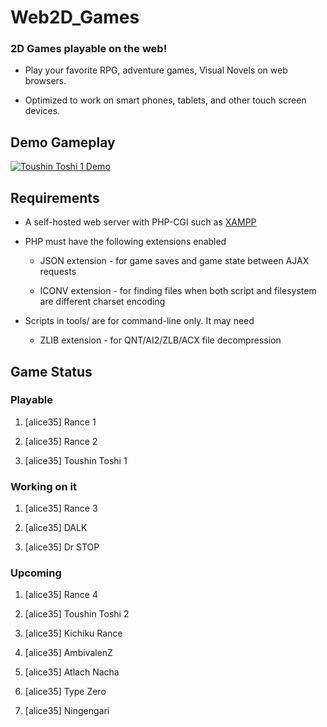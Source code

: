 # Web2D_Games
### 2D Games playable on the web!
* Play your favorite RPG, adventure games, Visual Novels on web browsers.

* Optimized to work on smart phones, tablets, and other touch screen devices.

## Demo Gameplay
[![Toushin Toshi 1 Demo](http://img.youtube.com/vi/Jumikw3BS7o/0.jpg)](http://www.youtube.com/watch?v=Jumikw3BS7o)

## Requirements
* A self-hosted web server with PHP-CGI
  such as [XAMPP](https://sourceforge.net/projects/xampp/files/)

* PHP must have the following extensions enabled

  * JSON extension - for game saves and game state between AJAX requests

  * ICONV extension - for finding files when both script and filesystem are different charset encoding

* Scripts in tools/ are for command-line only. It may need

  * ZLIB extension - for QNT/AI2/ZLB/ACX file decompression

## Game Status
### Playable
1. [alice35] Rance 1

1. [alice35] Rance 2

1. [alice35] Toushin Toshi 1

### Working on it
1. [alice35] Rance 3

1. [alice35] DALK

1. [alice35] Dr STOP

### Upcoming
1. [alice35] Rance 4

1. [alice35] Toushin Toshi 2

1. [alice35] Kichiku Rance

1. [alice35] AmbivalenZ

1. [alice35] Atlach Nacha

1. [alice35] Type Zero

1. [alice35] Ningengari

